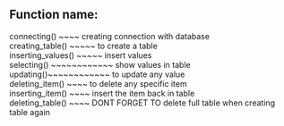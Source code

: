 ## Function name: 
connecting() ~~~~ creating connection with database <br />
creating_table() ~~~~~ to create a table <br />
inserting_values() ~~~~~ insert values<br />
selecting() ~~~~~~~~~~~~ show values in table <br />
updating()~~~~~~~~~~~~ to update any value <br />
deleting_item() ~~~~ to delete any specific item<br />
inserting_item() ~~~~ insert the item back in table<br />
deleting_table() ~~~~ DONT FORGET TO delete full table when creating table again
